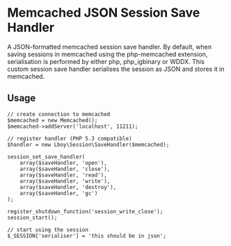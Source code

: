 Memcached JSON Session Save Handler
==========

A JSON-formatted memcached session save handler. By default, when saving 
sessions in memcached using the php-memcached extension, serialisation is
performed by either php, php_igbinary or WDDX. This custom session save
handler serialises the session as JSON and stores it in memcached.

Usage
----------

    // create connection to memcached
    $memcached = new Memcached();
    $memcached->addServer('localhost', 11211);

    // register handler (PHP 5.3 compatible)
    $handler = new Lboy\Session\SaveHandler($memcached);

    session_set_save_handler(
        array($saveHandler, 'open'),
        array($saveHandler, 'close'),
        array($saveHandler, 'read'),
        array($saveHandler, 'write'),
        array($saveHandler, 'destroy'),
        array($saveHandler, 'gc')
    );

    register_shutdown_function('session_write_close');
    session_start();

    // start using the session
    $_SESSION['serialiser'] = 'this should be in json';
